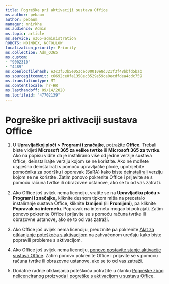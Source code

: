 ```yaml
---
title: Pogreške pri aktivaciji sustava Office
ms.author: pebaum
author: pebaum
manager: mnirkhe
ms.audience: Admin
ms.topic: article
ms.service: o365-administration
ROBOTS: NOINDEX, NOFOLLOW
localization_priority: Priority
ms.collection: Adm_O365
ms.custom:
- "9002310"
- "4489"
ms.openlocfilehash: e3c3f53b5e053cec00010e8d321f3f48bbfd5bab
ms.sourcegitcommit: c6692ce0fa1358ec3529e59ca0ecdfdea4cdc759
ms.translationtype: MT
ms.contentlocale: hr-HR
ms.lasthandoff: 09/14/2020
ms.locfileid: "47702139"
---
```

# <a name="office-activation-errors"></a>Pogreške pri aktivaciji sustava Office

1. U **Upravljačkoj ploči > Programi i značajke**, potražite **Office**. Trebali biste vidjeti **Microsoft 365 za velike tvrtke** ili **Microsoft 365 za tvrtke**. Ako na popisu vidite da je instalirano više od jedne verzije sustava Office, deinstalirajte verziju kojom se ne koristite. Ako ne možete uspješno deinstalirati s pomoću upravljačke ploče, upotrijebite pomoćnika za podršku i oporavak (SaRA) kako biste [deinstalirali](https://aka.ms/SARA-OfficeUninstall-Alchemy) verziju kojom se ne koristite. Zatim ponovo pokrenite Office i prijavite se s pomoću računa tvrtke ili obrazovne ustanove, ako se to od vas zatraži. 

2. Ako Office još uvijek nema licenciju, vratite se na **Upravljačku ploču > Programi i značajke**, kliknite desnom tipkom miša na preostalo instaliranje sustava Office, kliknite **Izmijeni** (ili **Promijeni**), pa kliknite **Popravak na internetu**. Popravak na internetu mogao bi potrajati. Zatim ponovo pokrenite Office i prijavite se s pomoću računa tvrtke ili obrazovne ustanove, ako se to od vas zatraži. 

3. Ako Office još uvijek nema licenciju, preuzmite pa pokrenite [Alat za otklanjanje poteškoća s aktivacijom](https://aka.ms/SARA-OfficeActivation-Alchemy) na zahvaćenom uređaju kako biste popravili probleme s aktivacijom. 

4. Ako Office još uvijek nema licenciju, [ponovo postavite stanje aktivacije sustava Office](https://docs.microsoft.com/office365/troubleshoot/activation/reset-office-365-proplus-activation-state). Zatim ponovo pokrenite Office i prijavite se s pomoću računa tvrtke ili obrazovne ustanove, ako se to od vas zatraži.  

5. Dodatne radnje otklanjanja poteškoća potražite u članku [Pogreške zbog nelicenciranog proizvoda i pogreške s aktivacijom u sustavu Office](https://support.office.com/article/unlicensed-product-and-activation-errors-in-office-0d23d3c0-c19c-4b2f-9845-5344fedc4380).
